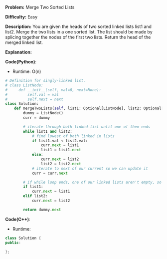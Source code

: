 **Problem:** Merge Two Sorted Lists

**Difficulty:** Easy

**Description:** You are given the heads of two sorted linked lists list1 and list2. Merge the two lists in a one sorted list. The list should be made by splicing together the nodes of the first two lists. Return the head of the merged linked list.

**Explanation:**
<text here>


**Code(Python)**:

* Runtime: O(n)
```Python
# Definition for singly-linked list.
# class ListNode:
#     def __init__(self, val=0, next=None):
#         self.val = val
#         self.next = next
class Solution:
    def mergeTwoLists(self, list1: Optional[ListNode], list2: Optional[ListNode]) -> Optional[ListNode]:
        dummy = ListNode()
        curr = dummy

        # iterate through both linked list until one of them ends
        while list1 and list2:
            # find lowest of both linked in lists
            if list1.val < list2.val:
                curr.next = list1
                list1 = list1.next
            else:
                curr.next = list2
                list2 = list2.next
            # iterate to next of our current so we can update it
            curr = curr.next

        # if while loop ends, one of our linked lists aren't empty, so we must add to our curr linked list
        if list1:
            curr.next = list1
        elif list2:
            curr.next = list2

        return dummy.next

```

**Code(C++)**:
* Runtime: 
```C++
class Solution {
public:

};
```

